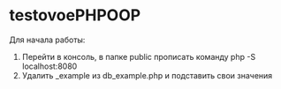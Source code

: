 # testovoePHPOOP

Для начала работы:
1) Перейти в консоль, в папке public прописать команду php -S localhost:8080
2) Удалить _example из db_example.php и подставить свои значения